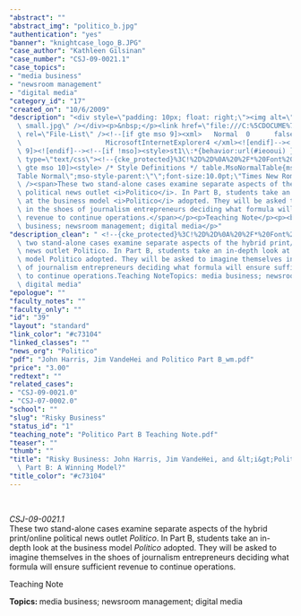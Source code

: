 ```yaml
---
"abstract": ""
"abstract_img": "politico_b.jpg"
"authentication": "yes"
"banner": "knightcase_logo_B.JPG"
"case_author": "Kathleen Gilsinan"
"case_number": "CSJ-09-0021.1"
"case_topics":
- "media business"
- "newsroom management"
- "digital media"
"category_id": "17"
"created_on": "10/6/2009"
"description": "<div style=\"padding: 10px; float: right;\"><img alt=\"\" src=\"/casestudy/files/photos/362/abstract_b\
  \ small.jpg\" /></div><p>&nbsp;</p><link href=\"file:///C:%5CDOCUME%7E1%5CKGILSI%7E1%5CLOCALS%7E1%5CTemp%5Cmsohtml1%5C01%5Cclip_filelist.xml\"\
  \ rel=\"File-List\" /><!--[if gte mso 9]><xml>   Normal  0      false  false  false\
  \                     MicrosoftInternetExplorer4 </xml><![endif]--><!--[if gte mso\
  \ 9]><![endif]--><!--[if !mso]><style>st1\\:*{behavior:url(#ieooui) }</style><![endif]--><style\
  \ type=\"text/css\"><!--{cke_protected}%3C!%2D%2D%0A%20%2F*%20Font%20Definitions%20*%2F%0A%20%40font-face%0A%09%7B%0A%09panose-1%3A2%204%205%202%205%205%205%203%203%204%3B%7D%0A%40font-face%0A%09%7B%22Palatino%20Linotype%22%3B%0A%09panose-1%3A2%204%205%202%205%205%205%203%203%204%3B%7D%0A%20%2F*%20Style%20Definitions%20*%2F%0A%20p.MsoNormal%2C%20li.MsoNormal%2C%20div.MsoNormal%0A%09%7Bmso-style-parent%3A%22%22%3B%0A%09margin%3A0in%3B%0A%09margin-bottom%3A.0001pt%3B%0A%09font-size%3A12.0pt%3B%22Times%20New%20Roman%22%3B%0A%09mso-fareast-%22Times%20New%20Roman%22%3B%7D%0Ap.footerp1text%2C%20li.footerp1text%2C%20div.footerp1text%0A%09%7Bmso-style-name%3A%22footer%20p1%20text%22%3B%0A%09margin-top%3A6.0pt%3B%0A%09margin-right%3A5.0pt%3B%0A%09margin-bottom%3A0in%3B%0A%09margin-left%3A4.3pt%3B%0A%09margin-bottom%3A.0001pt%3B%0A%09text-align%3Ajustify%3B%0A%09line-height%3A12.0pt%3B%0A%09font-size%3A9.0pt%3B%22Palatino%20Linotype%22%3B%0A%09mso-fareast-%22Times%20New%20Roman%22%3B%0A%09mso-bidi-%22Times%20New%20Roman%22%3B%7D%0A%40page%20Section1%0A%09%7Bsize%3A8.5in%2011.0in%3B%0A%09margin%3A1.0in%201.25in%201.0in%201.25in%3B%7D%0Adiv.Section1%0A%09%7Bpage%3ASection1%3B%7D%0A%2D%2D%3E--></style><!--[if\
  \ gte mso 10]><style> /* Style Definitions */ table.MsoNormalTable{mso-style-name:\"\
  Table Normal\";mso-style-parent:\"\";font-size:10.0pt;\"Times New Roman\";}</style><![endif]--><p><i>CSJ-09-0021.1</i><br\
  \ /><span>These two stand-alone cases examine separate aspects of the hybrid print/online\
  \ political news outlet <i>Politico</i>. In Part B, students take an in-depth look\
  \ at the business model <i>Politico</i> adopted. They will be asked to imagine themselves\
  \ in the shoes of journalism entrepreneurs deciding what formula will ensure sufficient\
  \ revenue to continue operations.</span></p><p>Teaching Note</p><p><b>Topics: </b>media\
  \ business; newsroom management; digital media</p>"
"description_clean": " <!--{cke_protected}%3C!%2D%2D%0A%20%2F*%20Font%20Definitions%20*%2F%0A%20%40font-face%0A%09%7B%0A%09panose-1%3A2%204%205%202%205%205%205%203%203%204%3B%7D%0A%40font-face%0A%09%7B%22Palatino%20Linotype%22%3B%0A%09panose-1%3A2%204%205%202%205%205%205%203%203%204%3B%7D%0A%20%2F*%20Style%20Definitions%20*%2F%0A%20p.MsoNormal%2C%20li.MsoNormal%2C%20div.MsoNormal%0A%09%7Bmso-style-parent%3A%22%22%3B%0A%09margin%3A0in%3B%0A%09margin-bottom%3A.0001pt%3B%0A%09font-size%3A12.0pt%3B%22Times%20New%20Roman%22%3B%0A%09mso-fareast-%22Times%20New%20Roman%22%3B%7D%0Ap.footerp1text%2C%20li.footerp1text%2C%20div.footerp1text%0A%09%7Bmso-style-name%3A%22footer%20p1%20text%22%3B%0A%09margin-top%3A6.0pt%3B%0A%09margin-right%3A5.0pt%3B%0A%09margin-bottom%3A0in%3B%0A%09margin-left%3A4.3pt%3B%0A%09margin-bottom%3A.0001pt%3B%0A%09text-align%3Ajustify%3B%0A%09line-height%3A12.0pt%3B%0A%09font-size%3A9.0pt%3B%22Palatino%20Linotype%22%3B%0A%09mso-fareast-%22Times%20New%20Roman%22%3B%0A%09mso-bidi-%22Times%20New%20Roman%22%3B%7D%0A%40page%20Section1%0A%09%7Bsize%3A8.5in%2011.0in%3B%0A%09margin%3A1.0in%201.25in%201.0in%201.25in%3B%7D%0Adiv.Section1%0A%09%7Bpage%3ASection1%3B%7D%0A%2D%2D%3E-->CSJ-09-0021.1These\
  \ two stand-alone cases examine separate aspects of the hybrid print/online political\
  \ news outlet Politico. In Part B, students take an in-depth look at the business\
  \ model Politico adopted. They will be asked to imagine themselves in the shoes\
  \ of journalism entrepreneurs deciding what formula will ensure sufficient revenue\
  \ to continue operations.Teaching NoteTopics: media business; newsroom management;\
  \ digital media"
"epologue": ""
"faculty_notes": ""
"faculty_only": ""
"id": "39"
"layout": "standard"
"link_color": "#c73104"
"linked_classes": ""
"news_org": "Politico"
"pdf": "John Harris, Jim VandeHei and Politico Part B_wm.pdf"
"price": "3.00"
"redtext": ""
"related_cases":
- "CSJ-09-0021.0"
- "CSJ-07-0002.0"
"school": ""
"slug": "Risky Business"
"status_id": "1"
"teaching_note": "Politico Part B Teaching Note.pdf"
"teaser": ""
"thumb": ""
"title": "Risky Business: John Harris, Jim VandeHei, and &lt;i&gt;Politico&lt;/i&gt;\
  \ Part B: A Winning Model?"
"title_color": "#c73104"
---
```

<div style="padding: 10px; float: right;"><img alt="" src="/casestudy/files/photos/362/abstract_b small.jpg" /></div><p>&nbsp;</p><link href="file:///C:%5CDOCUME%7E1%5CKGILSI%7E1%5CLOCALS%7E1%5CTemp%5Cmsohtml1%5C01%5Cclip_filelist.xml" rel="File-List" /><!--[if gte mso 9]><xml>   Normal  0      false  false  false                     MicrosoftInternetExplorer4 </xml><![endif]--><!--[if gte mso 9]><![endif]--><!--[if !mso]><style>st1\:*{behavior:url(#ieooui) }</style><![endif]--><style type="text/css"><!--{cke_protected}%3C!%2D%2D%0A%20%2F*%20Font%20Definitions%20*%2F%0A%20%40font-face%0A%09%7B%0A%09panose-1%3A2%204%205%202%205%205%205%203%203%204%3B%7D%0A%40font-face%0A%09%7B%22Palatino%20Linotype%22%3B%0A%09panose-1%3A2%204%205%202%205%205%205%203%203%204%3B%7D%0A%20%2F*%20Style%20Definitions%20*%2F%0A%20p.MsoNormal%2C%20li.MsoNormal%2C%20div.MsoNormal%0A%09%7Bmso-style-parent%3A%22%22%3B%0A%09margin%3A0in%3B%0A%09margin-bottom%3A.0001pt%3B%0A%09font-size%3A12.0pt%3B%22Times%20New%20Roman%22%3B%0A%09mso-fareast-%22Times%20New%20Roman%22%3B%7D%0Ap.footerp1text%2C%20li.footerp1text%2C%20div.footerp1text%0A%09%7Bmso-style-name%3A%22footer%20p1%20text%22%3B%0A%09margin-top%3A6.0pt%3B%0A%09margin-right%3A5.0pt%3B%0A%09margin-bottom%3A0in%3B%0A%09margin-left%3A4.3pt%3B%0A%09margin-bottom%3A.0001pt%3B%0A%09text-align%3Ajustify%3B%0A%09line-height%3A12.0pt%3B%0A%09font-size%3A9.0pt%3B%22Palatino%20Linotype%22%3B%0A%09mso-fareast-%22Times%20New%20Roman%22%3B%0A%09mso-bidi-%22Times%20New%20Roman%22%3B%7D%0A%40page%20Section1%0A%09%7Bsize%3A8.5in%2011.0in%3B%0A%09margin%3A1.0in%201.25in%201.0in%201.25in%3B%7D%0Adiv.Section1%0A%09%7Bpage%3ASection1%3B%7D%0A%2D%2D%3E--></style><!--[if gte mso 10]><style> /* Style Definitions */ table.MsoNormalTable{mso-style-name:"Table Normal";mso-style-parent:"";font-size:10.0pt;"Times New Roman";}</style><![endif]--><p><i>CSJ-09-0021.1</i><br /><span>These two stand-alone cases examine separate aspects of the hybrid print/online political news outlet <i>Politico</i>. In Part B, students take an in-depth look at the business model <i>Politico</i> adopted. They will be asked to imagine themselves in the shoes of journalism entrepreneurs deciding what formula will ensure sufficient revenue to continue operations.</span></p><p>Teaching Note</p><p><b>Topics: </b>media business; newsroom management; digital media</p>
